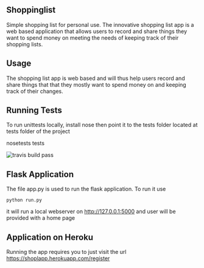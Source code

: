 ## Shoppinglist
Simple shopping list for personal use.
The innovative shopping list app is a web based application that allows users  to record and share things they want to spend money on  meeting the needs of keeping track of their shopping lists.



## Usage

The shopping list app is web based and will thus help users record and share things that that they mostly want to spend money
on and keeping track of their changes.

## Running Tests

 To run unittests locally, install nose then point it to the tests folder located at tests folder of the project

 nosetests tests
 
 
![travis build pass](https://travis-ci.org/joewachira/Shoppinglist.svg?branch=staging) 


## Flask Application

The file app.py is used to run the flask application. To run it use

    python run.py  
    
it will run a local webserver on http://127.0.0.1:5000 and user will be provided with a home page

## Application on Heroku

Running the app requires you to just visit the url  https://shoplapp.herokuapp.com/register
